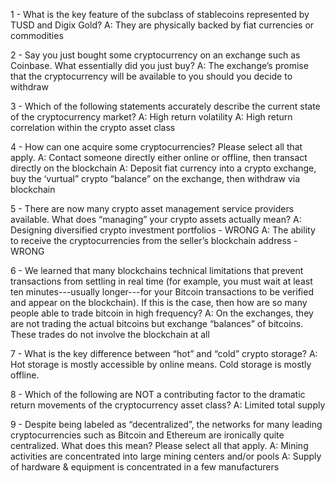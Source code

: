 1 - What is the key feature of the subclass of stablecoins represented by TUSD and Digix Gold?
A: They are physically backed by fiat currencies or commodities



2 - Say you just bought some cryptocurrency on an exchange such as Coinbase. What essentially did you just buy? 
A: The exchange’s promise that the cryptocurrency will be available to you should you decide to withdraw



3 - Which of the following statements accurately describe the current state of the cryptocurrency market? 
A: High return volatility
A: High return correlation within the crypto asset class 


4 - How can one acquire some cryptocurrencies? Please select all that apply. 
A: Contact someone directly either online or offline, then transact directly on the blockchain
A: Deposit fiat currency into a crypto exchange, buy the ‘vurtual” crypto “balance” on the exchange, then withdraw via blockchain

5 - There are now many crypto asset management service providers available. What does “managing” your crypto assets actually mean? 
A: Designing diversified crypto investment portfolios - WRONG
A: The ability to receive the cryptocurrencies from the seller’s blockchain address - WRONG




6 - We learned that many blockchains technical limitations that prevent transactions from settling in real time (for example, you must wait at least ten minutes---usually longer---for your Bitcoin transactions to be verified and appear on the blockchain). If this is the case, then how are so many people able to trade bitcoin in high frequency?
A: On the exchanges, they are not trading the actual bitcoins but exchange “balances” of bitcoins. These trades do not involve the blockchain at all


7 - What is the key difference between “hot” and “cold” crypto storage?
A: Hot storage is mostly accessible by online means. Cold storage is mostly offline. 


8 - Which of the following are NOT a contributing factor to the dramatic return movements of the cryptocurrency asset class?
A: Limited total supply

9 - Despite being labeled as “decentralized”, the networks for many leading cryptocurrencies such as Bitcoin and Ethereum are ironically quite centralized. What does this mean? Please select all that apply. 
A: Mining activities are concentrated into large mining centers and/or pools
A: Supply of hardware & equipment is concentrated in a few manufacturers
